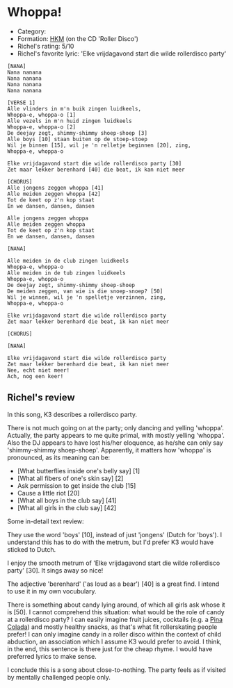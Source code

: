 # Whoppa!

 * Category: 
 * Formation: [HKM](Hkm.md) (on the CD 'Roller Disco')
 * Richel's rating: 5/10
 * Richel's  favorite lyric: 'Elke vrijdagavond start die wilde rollerdisco party'

```
[NANA]
Nana nanana
Nana nanana
Nana nanana
Nana nanana

[VERSE 1]
Alle vlinders in m'n buik zingen luidkeels,
Whoppa-e, whoppa-o [1]
Alle vezels in m'n huid zingen luidkeels
Whoppa-e, whoppa-o [2]
De deejay zegt, shimmy-shimmy shoep-shoep [3]
Alle boys [10] staan buiten op de stoep-stoep
Wil je binnen [15], wil je 'n relletje beginnen [20], zing,
Whoppa-e, whoppa-o

Elke vrijdagavond start die wilde rollerdisco party [30]
Zet maar lekker berenhard [40] die beat, ik kan niet meer

[CHORUS]
Alle jongens zeggen whoppa [41]
Alle meiden zeggen whoppa [42]
Tot de keet op z'n kop staat
En we dansen, dansen, dansen

Alle jongens zeggen whoppa
Alle meiden zeggen whoppa
Tot de keet op z'n kop staat
En we dansen, dansen, dansen

[NANA]

Alle meiden in de club zingen luidkeels
Whoppa-e, whoppa-o
Alle meiden in de tub zingen luidkeels
Whoppa-e, whoppa-o
De deejay zegt, shimmy-shimmy shoep-shoep
De meiden zeggen, van wie is die snoep-snoep? [50]
Wil je winnen, wil je 'n spelletje verzinnen, zing,
Whoppa-e, whoppa-o

Elke vrijdagavond start die wilde rollerdisco party
Zet maar lekker berenhard die beat, ik kan niet meer

[CHORUS]

[NANA]

Elke vrijdagavond start die wilde rollerdisco party
Zet maar lekker berenhard die beat, ik kan niet meer
Nee, echt niet meer!
Ach, nog een keer!

```

## Richel's review

In this song, K3 describes a rollerdisco party.

There is not much going on at the party; only dancing and yelling 'whoppa'.
Actually, the party appears to me quite primal, with mostly yelling
'whoppa'. Also the DJ appears to have lost his/her eloquence, as he/she
can only say 'shimmy-shimmy shoep-shoep'. Apparently, it matters
how 'whoppa' is pronounced, as its meaning can be:

 * [What butterflies inside one's belly say] [1]
 * [What all fibers of one's skin say] [2]
 * Ask permission to get inside the club [15]
 * Cause a little riot [20]
 * [What all boys in the club say] [41]
 * [What all girls in the club say] [42]

Some in-detail text review:

They use the word 'boys' [10], instead of just 'jongens' (Dutch for 'boys').
I understand this has to do with the metrum, but I'd prefer K3 would have
sticked to Dutch.

I enjoy the smooth metrum of 'Elke vrijdagavond start die 
wilde rollerdisco party' [30]. It sings away so nice!

The adjective 'berenhard' ('as loud as a bear') [40] is a great find. I intend
to use it in my own vocubulary.

There is something about candy lying around, of which
all girls ask whose it is [50]. I cannot comprehend this situation:
what would be the role of candy at a rollerdisco party? I can easily
imagine fruit juices, cocktails (e.g. a [Pina Colada](PinaColada.md))
and mostly healthy snacks, as that's what fit rollerskating people
prefer! I can only imagine candy in a roller disco within the context of 
child abduction, an association which I assume K3 would prefer to avoid.
I think, in the end, this sentence is there just for the cheap rhyme. I
would have preferred lyrics to make sense. 

I conclude this is a song about close-to-nothing. The party feels as if 
visited by mentally challenged people only.


